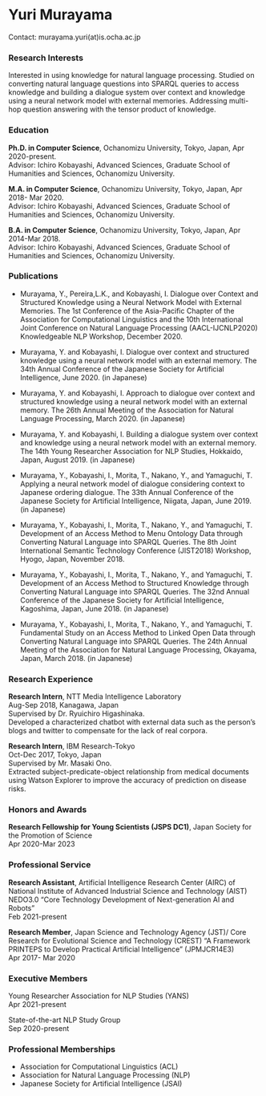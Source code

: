 # Yuri Murayama
Contact: murayama.yuri(at)is.ocha.ac.jp

### Research Interests
Interested in using knowledge for natural language processing. Studied on converting natural language questions into SPARQL queries to access knowledge and building a dialogue system over context and knowledge using a neural network model with external memories. Addressing multi-hop question answering with the tensor product of knowledge.

### Education
**Ph.D. in Computer Science**, Ochanomizu University, Tokyo, Japan, Apr 2020-present.  
Advisor: Ichiro Kobayashi, Advanced Sciences, Graduate School of Humanities and Sciences, Ochanomizu University. 

**M.A. in Computer Science**, Ochanomizu University, Tokyo, Japan, Apr 2018- Mar 2020.  
Advisor: Ichiro Kobayashi, Advanced Sciences, Graduate School of Humanities and Sciences, Ochanomizu University. 

**B.A. in Computer Science**, Ochanomizu University, Tokyo, Japan, Apr 2014-Mar 2018.  
Advisor: Ichiro Kobayashi, Advanced Sciences, Graduate School of Humanities and Sciences, Ochanomizu University.

### Publications
- Murayama, Y., Pereira,L.K., and Kobayashi, I. Dialogue over Context and Structured Knowledge using a Neural Network Model with External Memories. The 1st Conference of the Asia-Pacific Chapter of the Association for Computational Linguistics and the 10th International Joint Conference on Natural Language Processing (AACL-IJCNLP2020) Knowledgeable NLP Workshop, December 2020.

- Murayama, Y. and Kobayashi, I. Dialogue over context and structured knowledge using a neural network model with an external memory. The 34th Annual Conference of the Japanese Society for Artificial Intelligence, June 2020. (in Japanese) 

- Murayama, Y. and Kobayashi, I. Approach to dialogue over context and structured knowledge using a neural network model with an external memory. The 26th Annual Meeting of the Association for Natural Language Processing, March 2020. (in Japanese) 

- Murayama, Y. and Kobayashi, I. Building a dialogue system over context and knowledge using a neural network model with an external memory. The 14th Young Researcher Association for NLP Studies, Hokkaido, Japan, August 2019. (in Japanese) 

- Murayama, Y., Kobayashi, I., Morita, T., Nakano, Y., and Yamaguchi, T. Applying a neural network model of dialogue considering context to Japanese ordering dialogue. The 33th Annual Conference of the Japanese Society for Artificial Intelligence, Niigata, Japan, June 2019. (in Japanese) 

- Murayama, Y., Kobayashi, I., Morita, T., Nakano, Y., and Yamaguchi, T. Development of an Access Method to Menu Ontology Data through Converting Natural Language into SPARQL Queries. The 8th Joint International Semantic Technology Conference (JIST2018) Workshop, Hyogo, Japan, November 2018. 

- Murayama, Y., Kobayashi, I., Morita, T., Nakano, Y., and Yamaguchi, T. Development of an Access Method to Structured Knowledge through Converting Natural Language into SPARQL Queries. The 32nd Annual Conference of the Japanese Society for Artificial Intelligence, Kagoshima, Japan, June 2018. (in Japanese) 

- Murayama, Y., Kobayashi, I., Morita, T., Nakano, Y., and Yamaguchi, T. Fundamental Study on an Access Method to Linked Open Data through Converting Natural Language into SPARQL Queries. The 24th Annual Meeting of the Association for Natural Language Processing, Okayama, Japan, March 2018. (in Japanese)


### Research Experience
**Research Intern**, NTT Media Intelligence Laboratory  
Aug-Sep 2018, Kanagawa, Japan  
Supervised by Dr. Ryuichiro Higashinaka.  
Developed a characterized chatbot with external data such as the person’s blogs and twitter to compensate for the lack of real corpora.

**Research Intern**, IBM Research-Tokyo  
Oct-Dec 2017, Tokyo, Japan  
Supervised by Mr. Masaki Ono.  
Extracted subject-predicate-object relationship from medical documents using Watson Explorer to improve the accuracy of prediction on disease risks.

### Honors and Awards
**Research Fellowship for Young Scientists (JSPS DC1)**, Japan Society for the Promotion of Science  
Apr 2020-Mar 2023

### Professional Service
**Research Assistant**, Artificial Intelligence Research Center (AIRC) of National Institute of Advanced Industrial Science and Technology (AIST) NEDO3.0 “Core Technology Development of Next-generation AI and Robots”  
Feb 2021-present

**Research Member**, Japan Science and Technology Agency (JST)/ Core Research for Evolutional Science and Technology (CREST) “A Framework PRINTEPS to Develop Practical Artificial Intelligence” (JPMJCR14E3)   
Apr 2017- Mar 2020

### Executive Members
Young Researcher Association for NLP Studies (YANS)  
Apr 2021-present

State-of-the-art NLP Study Group  
Sep 2020-present

### Professional Memberships
- Association for Computational Linguistics (ACL)  
- Association for Natural Language Processing (NLP)  
- Japanese Society for Artificial Intelligence (JSAI)  

